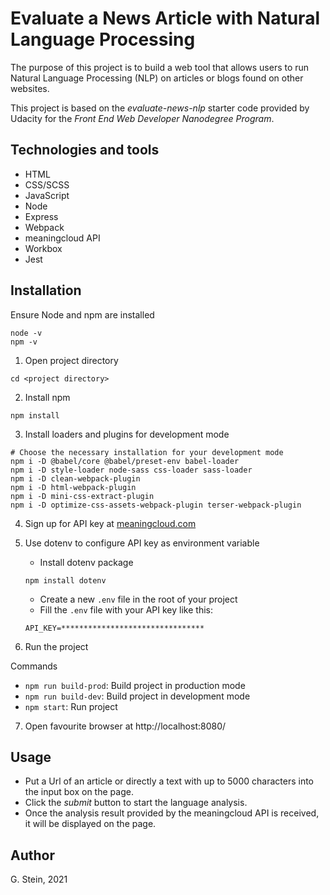 # Evaluate a News Article with Natural Language Processing

The purpose of this project is to build a web tool that allows users to run Natural Language Processing (NLP) on articles or blogs found on other websites.

This project is based on the *evaluate-news-nlp* starter code provided by Udacity for the *Front End Web Developer Nanodegree Program*.

## Technologies and tools
* HTML
* CSS/SCSS
* JavaScript
* Node
* Express
* Webpack
* meaningcloud API
* Workbox
* Jest

## Installation
Ensure Node and npm are installed
```
node -v
npm -v
```

1. Open project directory
```
cd <project directory>
```
2. Install npm
```
npm install
```
3. Install loaders and plugins for development mode
```
# Choose the necessary installation for your development mode
npm i -D @babel/core @babel/preset-env babel-loader
npm i -D style-loader node-sass css-loader sass-loader
npm i -D clean-webpack-plugin
npm i -D html-webpack-plugin
npm i -D mini-css-extract-plugin
npm i -D optimize-css-assets-webpack-plugin terser-webpack-plugin
```
4. Sign up for API key at [meaningcloud.com](https://www.meaningcloud.com/developer/sentiment-analysis)

5. Use dotenv to configure API key as environment variable
	* Install dotenv package
	```
	npm install dotenv
	```
	* Create a new `.env` file in the root of your project
	* Fill the `.env` file with your API key like this:
	```
	API_KEY=********************************
	```
6. Run the project

Commands
* `npm run build-prod`: Build project in production mode
* `npm run build-dev`: Build project in development mode
* `npm start`: Run project

7. Open favourite browser at http://localhost:8080/

## Usage
* Put a Url of an article or directly a text with up to 5000 characters into the input box on the page.
* Click the *submit* button to start the language analysis.
* Once the analysis result provided by the meaningcloud API is received, it will be displayed on the page.

## Author
G. Stein, 2021
